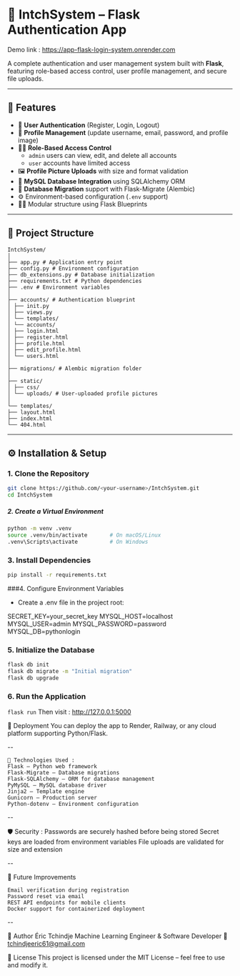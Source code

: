 # 🔐 IntchSystem – Flask Authentication App

Demo link : https://app-flask-login-system.onrender.com


A complete authentication and user management system built with **Flask**, featuring role-based access control, user profile management, and secure file uploads.  

---

## 🚀 Features

- 🔑 **User Authentication** (Register, Login, Logout)
- 👤 **Profile Management** (update username, email, password, and profile image)
- 🧑‍💼 **Role-Based Access Control**  
  - `admin` users can view, edit, and delete all accounts  
  - `user` accounts have limited access
- 🖼️ **Profile Picture Uploads** with size and format validation
- 💾 **MySQL Database Integration** using SQLAlchemy ORM
- 🧱 **Database Migration** support with Flask-Migrate (Alembic)
- ⚙️ Environment-based configuration (`.env` support)
- 🧑‍💻 Modular structure using Flask Blueprints

---

## 🧭 Project Structure
```
IntchSystem/
│
├── app.py # Application entry point
├── config.py # Environment configuration
├── db_extensions.py # Database initialization
├── requirements.txt # Python dependencies
├── .env # Environment variables
│
├── accounts/ # Authentication blueprint
│ ├── init.py
│ ├── views.py
│ └── templates/
│ └── accounts/
│ ├── login.html
│ ├── register.html
│ ├── profile.html
│ ├── edit_profile.html
│ └── users.html
│
├── migrations/ # Alembic migration folder
│
├── static/
│ ├── css/
│ └── uploads/ # User-uploaded profile pictures
│
└── templates/
├── layout.html
├── index.html
└── 404.html
```


---

## ⚙️ Installation & Setup

### 1. Clone the Repository
```bash
git clone https://github.com/<your-username>/IntchSystem.git
cd IntchSystem
```

##### 2. Create a Virtual Environment
```bash
python -m venv .venv
source .venv/bin/activate       # On macOS/Linux
.venv\Scripts\activate          # On Windows
```


### 3. Install Dependencies
```bash
pip install -r requirements.txt
```


###4. Configure Environment Variables

- Create a .env file in the project root:

SECRET_KEY=your_secret_key
MYSQL_HOST=localhost
MYSQL_USER=admin
MYSQL_PASSWORD=password
MYSQL_DB=pythonlogin


### 5. Initialize the Database
```bash
flask db init
flask db migrate -m "Initial migration"
flask db upgrade
```

### 6. Run the Application
```flask run```
Then visit :  http://127.0.0.1:5000


🔧 Deployment
You can deploy the app to Render, Railway, or any cloud platform supporting Python/Flask.


--
```
🧠 Technologies Used : 
Flask – Python web framework
Flask-Migrate – Database migrations
Flask-SQLAlchemy – ORM for database management
PyMySQL – MySQL database driver
Jinja2 – Template engine
Gunicorn – Production server
Python-dotenv – Environment configuration
```
--

🛡️ Security :
Passwords are securely hashed before being stored
Secret keys are loaded from environment variables
File uploads are validated for size and extension

--  

🧩 Future Improvements
```
Email verification during registration
Password reset via email
REST API endpoints for mobile clients
Docker support for containerized deployment
```
--

💬 Author
Éric Tchindje
Machine Learning Engineer & Software Developer
📧 tchindjeeric61@gmail.com


🪪 License
This project is licensed under the MIT License – feel free to use and modify it.
